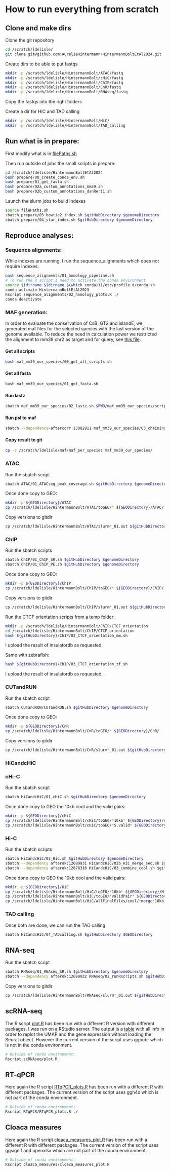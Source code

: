 # How to run everything from scratch

## Clone and make dirs

Clone the git repository

```bash
cd /scratch/ldelisle/
git clone git@github.com:AurelieHintermann/HintermannBoltEtAl2024.git
```
Create dirs to be able to put fastqs

```bash
mkdir -p /scratch/ldelisle/HintermannBolt/ATAC/fastq
mkdir -p /scratch/ldelisle/HintermannBolt/cHiC/fastq
mkdir -p /scratch/ldelisle/HintermannBolt/ChIP/fastq
mkdir -p /scratch/ldelisle/HintermannBolt/CnR/fastq
mkdir -p /scratch/ldelisle/HintermannBolt/RNAseq/fastq
```

Copy the fastqs into the right folders

Create a dir for HiC and TAD calling
```bash
mkdir -p /scratch/ldelisle/HintermannBolt/HiC/
mkdir -p /scratch/ldelisle/HintermannBolt/TAD_calling
```

## Run what is in prepare:

First modify what is in [filePaths.sh](./filePaths.sh)

Then run outside of jobs the small scripts in prepare:

```bash
cd /scratch/ldelisle/HintermannBoltEtAl2024
bash prepare/00_create_conda_env.sh
bash prepare/01_get_fasta.sh
bash prepare/02a_custom_annotations_mm39.sh
bash prepare/02b_custom_annotations_danRer11.sh
```

Launch the slurm jobs to build indexes

```bash
source filePaths.sh
sbatch prepare/03_bowtie2_index.sh $gitHubDirectory $genomeDirectory
sbatch prepare/04_star_index.sh $gitHubDirectory $genomeDirectory
```

## Reproduce analyses:

### Sequence alignments:

While indexes are running, I run the sequence_alignments which does not require indexes:
```bash
bash sequence_alignments/01_homology_pipeline.sh
# To run the R script I need to activate the conda environment
source $(dirname $(dirname $(which conda)))/etc/profile.d/conda.sh
conda activate HintermannBoltEtAl2023
Rscript sequence_alignments/02_homology_plots.R ./
conda deactivate
```

### MAF generation:

In order to evaluate the conservation of CsB, GT2 and islandE, we generated maf files for the selected species with the last version of the genome available.
To reduce the need in calculation power we restricted the alignment to mm39 chr2 as target and for query, see [this file](./maf_mm39_our_species/genomes_chr_select.txt).

#### Get all scripts

```bash
bash maf_mm39_our_species/00_get_all_scripts.sh
```

#### Get all fasta

```bash
bash maf_mm39_our_species/01_get_fasta.sh
```

#### Run lastz

```bash
sbatch maf_mm39_our_species/02_lastz.sh $PWD/maf_mm39_our_species/scripts $PWD/maf_mm39_our_species/genomes.txt /scratch/ldelisle/maf/mm39/chr2.fa
```

#### Run psl to maf

```bash
sbatch --dependency=aftercorr:13882911 maf_mm39_our_species/03_chaining_netting_maffing.sh $PWD/maf_mm39_our_species/scripts $PWD/maf_mm39_our_species/genomes.txt /scratch/ldelisle/maf/mm39/chr2.fa
```

#### Copy result to git
```bash
cp -r /scratch/ldelisle/maf/maf_per_species maf_mm39_our_species/
```


### ATAC

Run the sbatch script
```bash
sbatch ATAC/01_ATACseq_peak_coverage.sh $gitHubDirectory $genomeDirectory
```

Once done copy to GEO:
```bash
mkdir -p ${GEODirectory}/ATAC
cp /scratch/ldelisle/HintermannBolt/ATAC/toGEO/* ${GEODirectory}/ATAC/
```

Copy versions to gitdir
```bash
cp /scratch/ldelisle/HintermannBolt/ATAC/slurm*_01.out ${gitHubDirectory}/ATAC/
```

### ChIP

Run the sbatch scripts
```bash
sbatch ChIP/01_ChIP_SR.sh $gitHubDirectory $genomeDirectory
sbatch ChIP/01_ChIP_PE.sh $gitHubDirectory $genomeDirectory
```

Once done copy to GEO:
```bash
mkdir -p ${GEODirectory}/ChIP
cp /scratch/ldelisle/HintermannBolt/ChIP/toGEO/* ${GEODirectory}/ChIP/
```

Copy versions to gitdir
```bash
cp /scratch/ldelisle/HintermannBolt/ChIP/slurm*_01.out ${gitHubDirectory}/ChIP/
```

Run the CTCF orientation scripts from a temp folder:
```bash
mkdir -p /scratch/ldelisle/HintermannBolt/ChIP/CTCF_orientation
cd /scratch/ldelisle/HintermannBolt/ChIP/CTCF_orientation
bash ${gitHubDirectory}/ChIP/02_CTCF_orientation_mm.sh
```
I upload the result of insulatordb as requested.

Same with zebrafish:
```bash
bash ${gitHubDirectory}/ChIP/03_CTCF_orientation_zf.sh
```
I upload the result of insulatordb as requested.

### CUTandRUN

Run the sbatch script
```bash
sbatch CUTandRUN/CUTandRUN.sh $gitHubDirectory $genomeDirectory
```

Once done copy to GEO:
```bash
mkdir -p ${GEODirectory}/CnR
cp /scratch/ldelisle/HintermannBolt/CnR/toGEO/* ${GEODirectory}/CnR/
```

Copy versions to gitdir
```bash
cp /scratch/ldelisle/HintermannBolt/CnR/slurm*_01.out ${gitHubDirectory}/CUTandRUN/
```

### HiCandcHiC

### cHi-C
Run the sbatch script
```bash
sbatch HiCandcHiC/01_cHiC.sh $gitHubDirectory $genomeDirectory
```

Once done copy to GEO the 10kb cool and the valid pairs:
```bash
mkdir -p ${GEODirectory}/cHiC
cp /scratch/ldelisle/HintermannBolt/cHiC/toGEO/*10kb* ${GEODirectory}/cHiC/
cp /scratch/ldelisle/HintermannBolt/cHiC/toGEO/*S.valid* ${GEODirectory}/cHiC/
```

### Hi-C
Run the sbatch scripts
```bash
sbatch HiCandcHiC/02_HiC.sh $gitHubDirectory $genomeDirectory
sbatch --dependency afterok:12689931 HiCandcHiC/02b_HiC_merge_seq.sh $gitHubDirectory $genomeDirectory
sbatch --dependency afterok:12878316 HiCandcHiC/03_combine_cool.sh $gitHubDirectory
```

Once done copy to GEO the 10kb cool and the valid pairs:
```bash
mkdir -p ${GEODirectory}/HiC
cp /scratch/ldelisle/HintermannBolt/HiC/toGEO/*10kb* ${GEODirectory}/HiC/
cp /scratch/ldelisle/HintermannBolt/HiC/toGEO/*validPair* ${GEODirectory}/HiC/
cp /scratch/ldelisle/HintermannBolt/HiC/allFinalFiles/cool/*merge*10kb.cool ${GEODirectory}/HiC/
```

### TAD calling

Once both are done, we can run the TAD calling
```bash
sbatch HiCandcHiC/04_TADcalling.sh $gitHubDirectory $GEODirectory
```

## RNA-seq

Run the sbatch script
```bash
sbatch RNAseq/01_RNAseq_SR.sh $gitHubDirectory $genomeDirectory
sbatch --dependency afterok:12689932 RNAseq/02_runRscripts.sh $gitHubDirectory $genomeDirectory
```
Copy versions to gitdir
```bash
cp /scratch/ldelisle/HintermannBolt/RNAseq/slurm*_01.out ${gitHubDirectory}/RNAseq/
```

## scRNA-seq

The R script [plot.R](./scRNAseq/plot.R) has been run with a different R version with different packages. I was run on a RStudio server.
The output is a [table](./scRNAseq/outputs/endoderm_infos.txt) with all info in order to replot the UMAP and the gene expression without loading the Seurat object.
However the current version of the script uses ggpubr which is not in the conda environment.

```bash
# Outside of conda environment:
Rscript scRNAseq/plot.R 
```

## RT-qPCR

Here again the R script [RTqPCR_plots.R](./RTqPCR/RTqPCR_plots.R) has been run with a different R with different packages. The current version of the script uses ggh4x which is not part of the conda environment.

```bash
# Outside of conda environment:
Rscript RTqPCR/RTqPCR_plots.R ./
```

## Cloaca measures

Here again the R script [cloaca_measures_plot.R](./cloaca_measures/cloaca_measures_plot.R) has been run with a different R with different packages. The current version of the script uses ggsignif and openxlsx which are not part of the conda environment.

```bash
# Outside of conda environment:
Rscript cloaca_measures/cloaca_measures_plot.R
```

